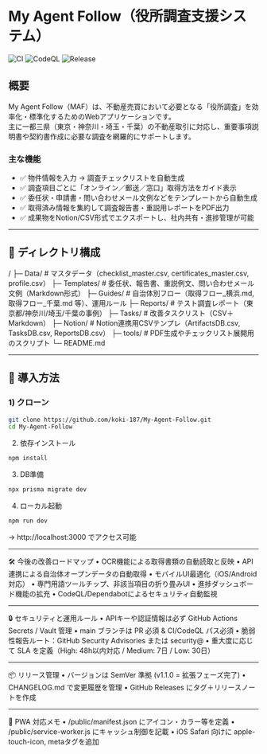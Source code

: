 # My Agent Follow（役所調査支援システム）

![CI](https://github.com/koki-187/My-Agent-Follow/actions/workflows/ci.yml/badge.svg)
![CodeQL](https://github.com/koki-187/My-Agent-Follow/actions/workflows/codeql.yml/badge.svg)
![Release](https://img.shields.io/github/v/release/koki-187/My-Agent-Follow)

## 概要
My Agent Follow（MAF）は、不動産売買において必要となる「役所調査」を効率化・標準化するためのWebアプリケーションです。  
主に一都三県（東京・神奈川・埼玉・千葉）の不動産取引に対応し、重要事項説明書や契約書作成に必要な調査を網羅的にサポートします。

### 主な機能
- ✅ 物件情報を入力 → 調査チェックリストを自動生成  
- ✅ 調査項目ごとに「オンライン／郵送／窓口」取得方法をガイド表示  
- ✅ 委任状・申請書・問い合わせメール文例などをテンプレートから自動生成  
- ✅ 取得済み情報を集約して調査報告書・重説用レポートをPDF出力  
- ✅ 成果物をNotion/CSV形式でエクスポートし、社内共有・進捗管理が可能  

---

## 📂 ディレクトリ構成

/
├─ Data/               # マスタデータ（checklist_master.csv, certificates_master.csv, profile.csv）
├─ Templates/          # 委任状、報告書、重説例文、問い合わせメール文例（Markdown形式）
├─ Guides/             # 自治体別フロー（取得フロー_横浜.md, 取得フロー_千葉.md 等）、運用ルール
├─ Reports/            # テスト調査レポート（東京都/神奈川/埼玉/千葉の事例）
├─ Tasks/              # 改善タスクリスト（CSV＋Markdown）
├─ Notion/             # Notion連携用CSVテンプレ（ArtifactsDB.csv, TasksDB.csv, ReportsDB.csv）
├─ tools/              # PDF生成やチェックリスト展開用のスクリプト
└─ README.md

---

## 🚀 導入方法
### 1) クローン
```bash
git clone https://github.com/koki-187/My-Agent-Follow.git
cd My-Agent-Follow
```
2) 依存インストール  
```bash
npm install
```
3) DB準備  
```bash
npx prisma migrate dev
```
4) ローカル起動  
```bash
npm run dev
```

→ http://localhost:3000 でアクセス可能

---

🛠 今後の改善ロードマップ
	•	OCR機能による取得書類の自動読取と反映
	•	API連携による自治体オープンデータの自動取得
	•	モバイルUI最適化（iOS/Android対応）
	•	専門用語ツールチップ、非該当項目の折り畳みUI
	•	進捗ダッシュボード機能の拡充
	•	CodeQL/Dependabotによるセキュリティ自動監視

---

🔒 セキュリティと運用ルール
	•	APIキーや認証情報は必ず GitHub Actions Secrets / Vault 管理
	•	main ブランチは PR 必須 & CI/CodeQL パス必須
	•	脆弱性報告ルート：GitHub Security Advisories または security@
	•	重大度に応じて SLA を定義（High: 48h以内対応 / Medium: 7日 / Low: 30日）

---

📦 リリース管理
	•	バージョンは SemVer 準拠 (v1.1.0 = 拡張フェーズ完了)
	•	CHANGELOG.md で変更履歴を管理
	•	GitHub Releases にタグ＋リリースノートを作成

---

📱 PWA 対応メモ
	•	/public/manifest.json にアイコン・カラー等を定義
	•	/public/service-worker.js にキャッシュ制御を記載
	•	iOS Safari 向けに apple-touch-icon, metaタグを追加
